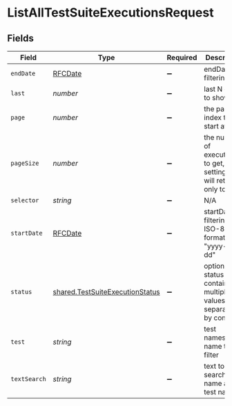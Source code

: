 # ListAllTestSuiteExecutionsRequest


## Fields

| Field                                                                              | Type                                                                               | Required                                                                           | Description                                                                        |
| ---------------------------------------------------------------------------------- | ---------------------------------------------------------------------------------- | ---------------------------------------------------------------------------------- | ---------------------------------------------------------------------------------- |
| `endDate`                                                                          | [RFCDate](../../types/rfcdate.md)                                                  | :heavy_minus_sign:                                                                 | endDate for filtering                                                              |
| `last`                                                                             | *number*                                                                           | :heavy_minus_sign:                                                                 | last N days to show                                                                |
| `page`                                                                             | *number*                                                                           | :heavy_minus_sign:                                                                 | the page index to start at                                                         |
| `pageSize`                                                                         | *number*                                                                           | :heavy_minus_sign:                                                                 | the number of executions to get, setting to 0 will return only totals              |
| `selector`                                                                         | *string*                                                                           | :heavy_minus_sign:                                                                 | N/A                                                                                |
| `startDate`                                                                        | [RFCDate](../../types/rfcdate.md)                                                  | :heavy_minus_sign:                                                                 | startDate for filtering in ISO-8601 format, i.e. "yyyy-mm-dd"                      |
| `status`                                                                           | [shared.TestSuiteExecutionStatus](../../models/shared/testsuiteexecutionstatus.md) | :heavy_minus_sign:                                                                 | optional status filter containing multiple values separated by comma               |
| `test`                                                                             | *string*                                                                           | :heavy_minus_sign:                                                                 | test namespaced name to filter                                                     |
| `textSearch`                                                                       | *string*                                                                           | :heavy_minus_sign:                                                                 | text to search in name and test name                                               |